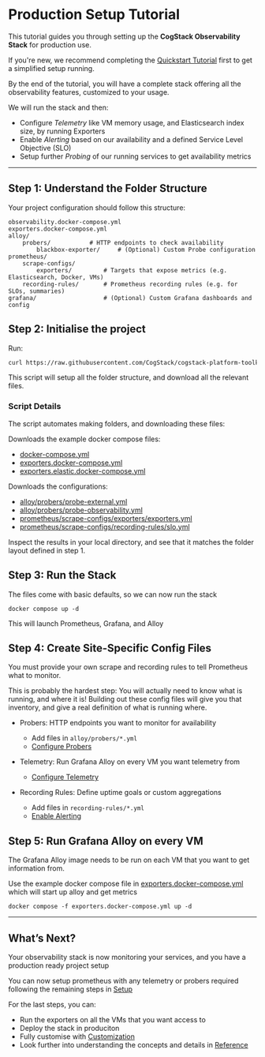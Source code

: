 # Production Setup Tutorial

This tutorial guides you through setting up the **CogStack Observability Stack** for production use.

If you're new, we recommend completing the [Quickstart Tutorial](../get-started/quickstart.md) first to get a simplified setup running.

By the end of the tutorial, you will have a complete stack offering all the observability features, customized to your usage. 

We will run the stack and then:
- Configure *Telemetry* like VM memory usage, and Elasticsearch index size, by running Exporters
- Enable *Alerting* based on our availability and a defined Service Level Objective (SLO)
- Setup further *Probing* of our running services to get availability metrics


---

## Step 1: Understand the Folder Structure

Your project configuration should follow this structure:

```
observability.docker-compose.yml
exporters.docker-compose.yml
alloy/
    probers/           # HTTP endpoints to check availability
        blackbox-exporter/     # (Optional) Custom Probe configuration
prometheus/
    scrape-configs/
        exporters/         # Targets that expose metrics (e.g. Elasticsearch, Docker, VMs)
    recording-rules/       # Prometheus recording rules (e.g. for SLOs, summaries)
grafana/                   # (Optional) Custom Grafana dashboards and config
```

## Step 2: Initialise the project

Run:
```bash
curl https://raw.githubusercontent.com/CogStack/cogstack-platform-toolkit/refs/heads/main/observability/examples/full/full-quickstart.sh | bash
```

This script will setup all the folder structure, and download all the relevant files.

### Script Details
The script automates making folders, and downloading these files:

Downloads the example docker compose files:
- [docker-compose.yml](../../../observability/examples/full/docker-compose.yml)
- [exporters.docker-compose.yml](../../../observability/examples/full/exporters.docker-compose.yml)
- [exporters.elastic.docker-compose.yml](../../../observability/examples/full/exporters.elastic.docker-compose.yml)

Downloads the configurations:
- [alloy/probers/probe-external.yml](../../../observability/examples/full/alloy/probers/probe-external.yml)
- [alloy/probers/probe-observability.yml ](../../../observability/examples/full/alloy/probers/probe-observability.yml)
- [prometheus/scrape-configs/exporters/exporters.yml](../../../observability/examples/full/prometheus/scrape-configs/exporters/exporters.yml)
- [prometheus/scrape-configs/recording-rules/slo.yml](../../../observability/examples/full/prometheus/scrape-configs/recording-rules/slo.yml)



Inspect the results in your local directory, and see that it matches the folder layout defined in step 1. 

## Step 3: Run the Stack
The files come with basic defaults, so we can now run the stack


   ```
   docker compose up -d
   ```

This will launch Prometheus, Grafana, and Alloy



## Step 4: Create Site-Specific Config Files
You must provide your own scrape and recording rules to tell Prometheus what to monitor.

This is probably the hardest step: You will actually need to know what is running, and where it is! Building out these config files will give you that inventory, and give a real definition of what is running where.

- Probers: HTTP endpoints you want to monitor for availability
  - Add files in `alloy/probers/*.yml`
  - [Configure Probers](./probing.md)

- Telemetry: Run Grafana Alloy on every VM you want telemetry from
    - [Configure Telemetry](./probing.md)

- Recording Rules: Define uptime goals or custom aggregations
  - Add files in `recording-rules/*.yml`
  - [Enable Alerting](./alerting.md)

## Step 5: Run Grafana Alloy on every VM
The Grafana Alloy image needs to be run on each VM that you want to get information from. 

Use the example docker compose file in [exporters.docker-compose.yml](../../../observability/examples/full/exporters.docker-compose.yml) which will start up alloy and get metrics

   ```
   docker compose -f exporters.docker-compose.yml up -d
   ```
---

## What’s Next?

Your observability stack is now monitoring your services, and you have a production ready project setup

You can now setup prometheus with any telemetry or probers required following the remaining steps in [Setup](./_index.md)

For the last steps, you can:

- Run the exporters on all the VMs that you want access to 
- Deploy the stack in produciton
- Fully customise with [Customization](../customization/_index.md)
- Look further into understanding the concepts and details in [Reference](../reference/_index.md)
